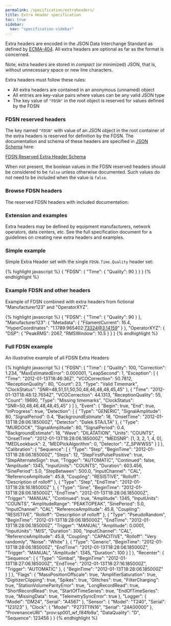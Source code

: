 ```yaml
---
permalink: /specification/extraheaders/
title: Extra Header specification
toc: true
sidebar:
  nav: "specification-sidebar"
---
```


Extra headers are encoded in the JSON Data Interchange Standard as
defined by [ECMA-404](https://www.ecma-international.org/publications/files/ECMA-ST/ECMA-404.pdf).
All extra headers are optional as far as the format is concerned.

Note, extra headers are stored in _compact_ (or minimized) JSON, that
is, without unnecessary space or new line characters.

Extra headers must follow these rules:

* All extra headers are contained in an anonymous (unnamed) object
* All entries are key-value pairs where values can be any valid JSON type
* The key value of `"FDSN"` in the root object is reserved for values defined by the FDSN

### FDSN reserved headers

The key named `"FDSN"` with value of an JSON object in the root container of the extra headers is
reserved for definition by the FDSN.  The documentation and schema of these headers are specified
in [JSON Schema](https://json-schema.org/) here:

[FDSN Reserved Extra Header Schema](../../extra-headers/ExtraHeaders-FDSN.schema.json)

When not present, the boolean values in the FDSN reserved headers should be considered to be `false`
unless otherwise documented. Such values do not need to be included when the value is `false`.

### Browse FDSN headers

The reserved FDSN headers with included documentation:

<script src="/xseed-specification/assets/js/docson/public/js/widget.js" data-schema="/xseed-specification/extra-headers/ExtraHeaders-FDSN.schema.json"></script>

### Extension and examples

Extra headers may be defined by equipment manufacturers, network
operators, data centers, etc.  See the full specification document for
a guidelines on creating new extra headers and examples.

### Simple example

Simple Extra Header set with the single `FDSN.Time.Quality` header set:

{% highlight javascript %}
{
    "FDSN": {
        "Time": {
            "Quality": 90
        }
    }
}
{% endhighlight %}


### Example FDSN and other headers

Example of FDSN combined with extra headers from fictional
"Manufacturer123" and "OperatorXYZ".

{% highlight javascript %}
{
    "FDSN": {
        "Time": {
            "Quality": 90
        }
    },
    "Manufacturer123": {
        "Metadata": {
            "FilamentCurrent": 16.4,
            "HyperCoordinates": "1.1789:965402:73324@3.14159"
        }
    },
    "OperatorXYZ": {
        "DSP": {
            "PeakRMS": 2067,
            "RMSWindow": 10.5
        }
    }
}
{% endhighlight %}

### Full FDSN example

An illustrative example of all FDSN Extra Headers

{% highlight javascript %}
{
    "FDSN": {
        "Time": {
            "Quality": 100,
            "Correction": 1.234,
            "MaxEstimatedError": 0.000001,
            "LeapSecond": 1,
            "Exception": [
                {
                    "Time": "2012-01-13T18:46:36Z",
                    "VCOCorrection": 50.7812,
                    "ReceptionQuality": 80,
                    "Count": 23,
                    "Type": "Valid Timemark",
                    "ClockStatus": "SNR=48,51,51,50,50,48,46,48,48,45,45"
                },
                {
                    "Time": "2012-01-13T18:48:12.7654Z",
                    "VCOCorrection": 44.1313,
                    "ReceptionQuality": 55,
                    "Count": 19690,
                    "Type": "Missing timemarks",
                    "ClockStatus": "SNR=50,48,46,48,48,45,45"
                }
            ]
        },
        "Event": {
            "Begin": true,
            "End": true,
            "InProgress": true,
            "Detection": [
                {
                    "Type": "GENERIC",
                    "SignalAmplitude": 80,
                    "SignalPeriod": 0.4,
                    "BackgroundEstimate": 18,
                    "OnsetTime": "2012-01-13T18:28:06.185000Z",
                    "Detector": "Dalek STA/LTA"
                },
                {
                    "Type": "MURDOCK",
                    "SignalAmplitude": 80,
                    "SignalPeriod": 0.4,
                    "BackgroundEstimate": 18,
                    "Wave": "DILATATION",
                    "Units": "COUNTS",
                    "OnsetTime": "2012-01-13T18:28:06.185000Z",
                    "MEDSNR": [1, 3, 2, 1, 4, 0],
                    "MEDLookback": 2,
                    "MEDPickAlgorithm": 0,
                    "Detector": "Z_SPWWSS"
                }
            ]
        },
        "Calibration": {
            "Sequence": [
                {
                    "Type": "Step",
                    "BeginTime": "2012-01-13T18:28:06.185000Z",
                    "Steps": 12,
                    "StepFirstPulsePositive": true,
                    "StepAlternateSign": true,
                    "Trigger": "AUTOMATIC",
                    "Continued": false,
                    "Amplitude": 1345,
                    "InputUnits": "COUNTS",
                    "Duration": 603.456,
                    "SinePeriod": 5.0,
                    "StepBetween": 500.0,
                    "InputChannel": "CAL",
                    "ReferenceAmplitude": 45.8,
                    "Coupling": "RESISTIVE",
                    "Rolloff": "Description of rolloff"
                },
                {
                    "Type": "Step",
                    "EndTime": "2012-01-13T18:28:16.185000Z"
                },
                {
                    "Type": "Sine",
                    "BeginTime": "2012-01-13T18:28:06.185000Z",
                    "EndTime": "2012-01-13T18:28:06.185000Z",
                    "Trigger": "MANUAL",
                    "Continued": true,
                    "Amplitude": 1345,
                    "InputUnits": "COUNTS",
                    "AmplitudeRange": "PEAKTOPEAK",
                    "SinePeriod": 5.0,
                    "InputChannel": "CAL",
                    "ReferenceAmplitude": 45.8,
                    "Coupling": "RESISTIVE",
                    "Rolloff": "Description of rolloff"
                },
                {
                    "Type": "PseudoRandom",
                    "BeginTime": "2012-01-13T18:28:06.185000Z",
                    "EndTime": "2012-01-13T18:28:06.185000Z",
                    "Trigger": "MANUAL",
                    "Amplitude": 0.0001,
                    "InputUnits": "M/S",
                    "Duration": 300,
                    "InputChannel": "CAL",
                    "ReferenceAmplitude": 45.8,
                    "Coupling": "CAPACITIVE",
                    "Rolloff": "Very randomly",
                    "Noise": "White"
                },
                {
                    "Type": "Generic",
                    "BeginTime": "2012-01-13T18:28:06.185000Z",
                    "EndTime": "2012-01-13T18:28:06.185000Z",
                    "Trigger": "MANUAL",
                    "Amplitude": 1345,
                    "Duration": 100
                }
            ]
        },
        "Recenter": {
            "Sequence": [
                {
                    "Type": "Gimbal",
                    "BeginTime": "2012-01-13T18:27:06.185000Z",
                    "EndTime": "2012-01-13T18:27:16.185000Z",
                    "Trigger": "AUTOMATIC"
                },
                {
                    "BeginTime": "2012-01-13T18:28:06.185000Z"
                }
            ]
        },
        "Flags": {
            "MassPositionOffscale": true,
            "AmplifierSaturation": true,
            "DigitizerClipping": true,
            "Spikes": true,
            "Glitches": true,
            "FilterCharging": true,
            "StationVolumeParityError": true,
            "LongRecordRead": true,
            "ShortRecordRead": true,
            "StartOfTimeSeries": true,
            "EndOfTimeSeries": true,
            "MissingData": true,
            "TelemetrySyncError": true
        },
        "Logger": {
            "Model": "DM24",
            "Serial": "A4567"
        },
        "Sensor": {
            "Model": "T240",
            "Serial": "123123"
        },
        "Clock": {
            "Model": "P273T11N16",
            "Serial": "24A00000"
        },
        "ProvenanceURI": "prov:sp001_wf_f84fb9a",
        "DataQuality": "D",
        "Sequence": 123456
    }
}
{% endhighlight %}
